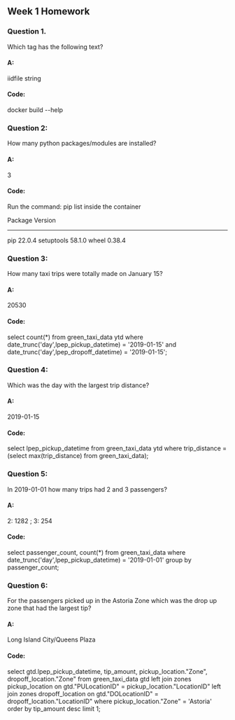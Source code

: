 ## Week 1 Homework

### Question 1.
Which tag has the following text?

#### A:
iidfile string

#### Code:
docker build --help

### Question 2:  
How many python packages/modules are installed?

#### A:
3

#### Code:
Run the command: pip list inside the container

Package    Version
---------- -------
pip        22.0.4
setuptools 58.1.0
wheel      0.38.4


### Question 3: 
How many taxi trips were totally made on January 15?

#### A:
20530

#### Code: 
select count(*) from green_taxi_data ytd
where date_trunc('day',lpep_pickup_datetime) = '2019-01-15' and date_trunc('day',lpep_dropoff_datetime) = '2019-01-15';



### Question 4: 
Which was the day with the largest trip distance?

#### A:
2019-01-15

#### Code:
select  lpep_pickup_datetime from green_taxi_data ytd where trip_distance = (select max(trip_distance) from green_taxi_data);


### Question 5:
In 2019-01-01 how many trips had 2 and 3 passengers?

#### A:
2: 1282 ; 3: 254

#### Code:
select passenger_count, count(*) from green_taxi_data
where date_trunc('day',lpep_pickup_datetime) = '2019-01-01'
group by passenger_count;


### Question 6: 
For the passengers picked up in the Astoria Zone which was the drop up zone that had the largest tip?

#### A:
Long Island City/Queens Plaza

#### Code:
select gtd.lpep_pickup_datetime, tip_amount, pickup_location."Zone", dropoff_location."Zone"  from green_taxi_data gtd
left join zones pickup_location on gtd."PULocationID" = pickup_location."LocationID"
left join zones dropoff_location on gtd."DOLocationID" = dropoff_location."LocationID"
where pickup_location."Zone" = 'Astoria'
order by tip_amount desc
limit 1;
